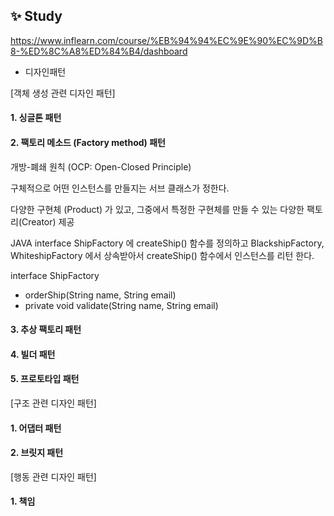## ✨ Study
https://www.inflearn.com/course/%EB%94%94%EC%9E%90%EC%9D%B8-%ED%8C%A8%ED%84%B4/dashboard

- 디자인패턴

[객체 생성 관련 디자인 패턴]

#### 1. 싱글톤 패턴
#### 2. 팩토리 메소드 (Factory method) 패턴

개방-폐쇄 원칙 (OCP: Open-Closed Principle) 

구체적으로 어떤 인스턴스를 만들지는 서브 클래스가 정한다.

다양한 구현체 (Product) 가 있고, 그중에서 특정한 구현체를 만들 수 있는 다양한 팩토리(Creator) 제공

JAVA interface ShipFactory 에 createShip() 함수를 정의하고 BlackshipFactory, WhiteshipFactory 에서 상속받아서 createShip() 함수에서 인스턴스를 리턴 한다.

interface ShipFactory
- orderShip(String name, String email)
- private void validate(String name, String email)

#### 3. 추상 팩토리 패턴

#### 4. 빌더 패턴

#### 5. 프로토타입 패턴

[구조 관련 디자인 패턴]

#### 1. 어댑터 패턴

#### 2. 브릿지 패턴

[행동 관련 디자인 패턴]

#### 1. 책임 
